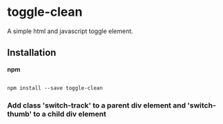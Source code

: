 # toggle-clean #

A simple html and javascript toggle element.

## Installation ##

**npm**

```

npm install --save toggle-clean 
```

### Add class 'switch-track' to a parent div element and 'switch-thumb' to a child div element
